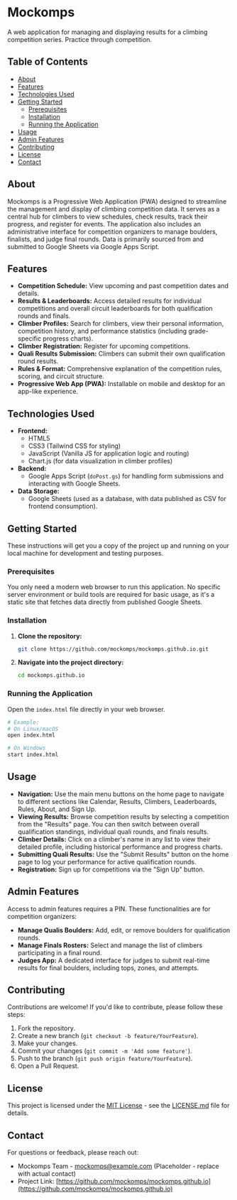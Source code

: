 # Mockomps

A web application for managing and displaying results for a climbing competition series. Practice through competition.

## Table of Contents

- [About](#about)
- [Features](#features)
- [Technologies Used](#technologies-used)
- [Getting Started](#getting-started)
  - [Prerequisites](#prerequisites)
  - [Installation](#installation)
  - [Running the Application](#running-the-application)
- [Usage](#usage)
- [Admin Features](#admin-features)
- [Contributing](#contributing)
- [License](#license)
- [Contact](#contact)

## About

Mockomps is a Progressive Web Application (PWA) designed to streamline the management and display of climbing competition data. It serves as a central hub for climbers to view schedules, check results, track their progress, and register for events. The application also includes an administrative interface for competition organizers to manage boulders, finalists, and judge final rounds. Data is primarily sourced from and submitted to Google Sheets via Google Apps Script.

## Features

- **Competition Schedule:** View upcoming and past competition dates and details.
- **Results & Leaderboards:** Access detailed results for individual competitions and overall circuit leaderboards for both qualification rounds and finals.
- **Climber Profiles:** Search for climbers, view their personal information, competition history, and performance statistics (including grade-specific progress charts).
- **Climber Registration:** Register for upcoming competitions.
- **Quali Results Submission:** Climbers can submit their own qualification round results.
- **Rules & Format:** Comprehensive explanation of the competition rules, scoring, and circuit structure.
- **Progressive Web App (PWA):** Installable on mobile and desktop for an app-like experience.

## Technologies Used

- **Frontend:**
    - HTML5
    - CSS3 (Tailwind CSS for styling)
    - JavaScript (Vanilla JS for application logic and routing)
    - Chart.js (for data visualization in climber profiles)
- **Backend:**
    - Google Apps Script (`doPost.gs`) for handling form submissions and interacting with Google Sheets.
- **Data Storage:**
    - Google Sheets (used as a database, with data published as CSV for frontend consumption).

## Getting Started

These instructions will get you a copy of the project up and running on your local machine for development and testing purposes.

### Prerequisites

You only need a modern web browser to run this application. No specific server environment or build tools are required for basic usage, as it's a static site that fetches data directly from published Google Sheets.

### Installation

1.  **Clone the repository:**
    ```bash
    git clone https://github.com/mockomps/mockomps.github.io.git
    ```
2.  **Navigate into the project directory:**
    ```bash
    cd mockomps.github.io
    ```

### Running the Application

Open the `index.html` file directly in your web browser.

```bash
# Example:
# On Linux/macOS
open index.html

# On Windows
start index.html
```

## Usage

- **Navigation:** Use the main menu buttons on the home page to navigate to different sections like Calendar, Results, Climbers, Leaderboards, Rules, About, and Sign Up.
- **Viewing Results:** Browse competition results by selecting a competition from the "Results" page. You can then switch between overall qualification standings, individual quali rounds, and finals results.
- **Climber Details:** Click on a climber's name in any list to view their detailed profile, including historical performance and progress charts.
- **Submitting Quali Results:** Use the "Submit Results" button on the home page to log your performance for active qualification rounds.
- **Registration:** Sign up for competitions via the "Sign Up" button.

## Admin Features

Access to admin features requires a PIN. These functionalities are for competition organizers:

- **Manage Qualis Boulders:** Add, edit, or remove boulders for qualification rounds.
- **Manage Finals Rosters:** Select and manage the list of climbers participating in a final round.
- **Judges App:** A dedicated interface for judges to submit real-time results for final boulders, including tops, zones, and attempts.

## Contributing

Contributions are welcome! If you'd like to contribute, please follow these steps:

1.  Fork the repository.
2.  Create a new branch (`git checkout -b feature/YourFeature`).
3.  Make your changes.
4.  Commit your changes (`git commit -m 'Add some feature'`).
5.  Push to the branch (`git push origin feature/YourFeature`).
6.  Open a Pull Request.

## License

This project is licensed under the [MIT License](LICENSE.md) - see the [LICENSE.md](LICENSE.md) file for details.

## Contact

For questions or feedback, please reach out:

- Mockomps Team - [mockomps@example.com](mailto:mockomps@example.com) (Placeholder - replace with actual contact)
- Project Link: [https://github.com/mockomps/mockomps.github.io](https://github.com/mockomps/mockomps.github.io)